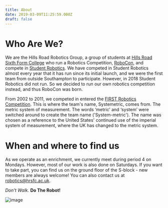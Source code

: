 ```yaml
---
title: About
date: 2019-03-09T11:25:59.000Z
draft: false
---
```

# Who Are We?

We are the Hills Road Robotics Group, a group of students at [Hills Road Sixth Form College](https://www.hillsroad.ac.uk/) who run a Robotics Competition, [RoboCon](https://hr-robocon.org/), and compete in [Student Robotics](https://studentrobotics.org/). We have competed in Student Robotics almost every year that it has run since its initial launch, and we were the first team from outside Southampton to participate. However, in 2018 Student Robotics did not run. So we decided to run our own robotics competition instead, and thus RoboCon was born. 

From 2002 to 2011, we competed in entered the [FIRST Robotics Competition](https://www.firstinspires.org/robotics/frc/). This is where the team's name, Systemetric, comes from. The metric system of measurement. The words ‘metric’ and ‘system’ were switched around to create the team name ('System-metric'). The name was chosen as a reference to the United States' continued use of the imperial system of measurement, where the UK has changed to the metric system.

# When and where to find us

As we operate as an enrichment, we currently meet during period 4 on Mondays. However, most of our work is also done on Saturdays. If you want to take part, you can find us on the ground floor of the S-block - new members are always welcome! You can also contact us at [robotics@hrsfc.ac.uk](mailto:robotics@hrsfc.ac.uk).

*Don't Walk.* **Do The Robot!**

![image](/gallery/images/1winners.jpg)